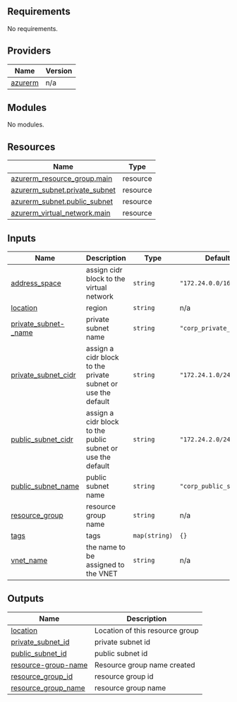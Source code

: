 <!-- BEGIN_TF_DOCS -->
## Requirements

No requirements.

## Providers

| Name | Version |
|------|---------|
| <a name="provider_azurerm"></a> [azurerm](#provider\_azurerm) | n/a |

## Modules

No modules.

## Resources

| Name | Type |
|------|------|
| [azurerm_resource_group.main](https://registry.terraform.io/providers/hashicorp/azurerm/latest/docs/resources/resource_group) | resource |
| [azurerm_subnet.private_subnet](https://registry.terraform.io/providers/hashicorp/azurerm/latest/docs/resources/subnet) | resource |
| [azurerm_subnet.public_subnet](https://registry.terraform.io/providers/hashicorp/azurerm/latest/docs/resources/subnet) | resource |
| [azurerm_virtual_network.main](https://registry.terraform.io/providers/hashicorp/azurerm/latest/docs/resources/virtual_network) | resource |

## Inputs

| Name | Description | Type | Default | Required |
|------|-------------|------|---------|:--------:|
| <a name="input_address_space"></a> [address\_space](#input\_address\_space) | assign cidr block to the virtual network | `string` | `"172.24.0.0/16"` | no |
| <a name="input_location"></a> [location](#input\_location) | region | `string` | n/a | yes |
| <a name="input_private_subnet-_name"></a> [private\_subnet-\_name](#input\_private\_subnet-\_name) | private subnet name | `string` | `"corp_private_subnet"` | no |
| <a name="input_private_subnet_cidr"></a> [private\_subnet\_cidr](#input\_private\_subnet\_cidr) | assign a cidr block to the private subnet or use the default | `string` | `"172.24.1.0/24"` | no |
| <a name="input_public_subnet_cidr"></a> [public\_subnet\_cidr](#input\_public\_subnet\_cidr) | assign a cidr block to the public subnet or use the default | `string` | `"172.24.2.0/24"` | no |
| <a name="input_public_subnet_name"></a> [public\_subnet\_name](#input\_public\_subnet\_name) | public subnet name | `string` | `"corp_public_subnet"` | no |
| <a name="input_resource_group"></a> [resource\_group](#input\_resource\_group) | resource group name | `string` | n/a | yes |
| <a name="input_tags"></a> [tags](#input\_tags) | tags | `map(string)` | `{}` | no |
| <a name="input_vnet_name"></a> [vnet\_name](#input\_vnet\_name) | the name to be assigned to the VNET | `string` | n/a | yes |

## Outputs

| Name | Description |
|------|-------------|
| <a name="output_location"></a> [location](#output\_location) | Location of this resource group |
| <a name="output_private_subnet_id"></a> [private\_subnet\_id](#output\_private\_subnet\_id) | private subnet id |
| <a name="output_public_subnet_id"></a> [public\_subnet\_id](#output\_public\_subnet\_id) | public subnet id |
| <a name="output_resource-group-name"></a> [resource-group-name](#output\_resource-group-name) | Resource group name created |
| <a name="output_resource_group_id"></a> [resource\_group\_id](#output\_resource\_group\_id) | resource group id |
| <a name="output_resource_group_name"></a> [resource\_group\_name](#output\_resource\_group\_name) | resource group name |
<!-- END_TF_DOCS -->